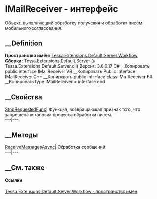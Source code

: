 # IMailReceiver - интерфейс
Объект, выполняющий обработку получения и обработки писем мобильного
согласования.
## __Definition
 **Пространство имён:**
[Tessa.Extensions.Default.Server.Workflow](N_Tessa_Extensions_Default_Server_Workflow.htm)  
 **Сборка:** Tessa.Extensions.Default.Server (в
Tessa.Extensions.Default.Server.dll) Версия: 3.6.0.17
C# __Копировать
     public interface IMailReceiver
VB __Копировать
     Public Interface IMailReceiver
C++ __Копировать
     public interface class IMailReceiver
F# __Копировать
     type IMailReceiver = interface end
##  __Свойства
[StopRequestedFunc](P_Tessa_Extensions_Default_Server_Workflow_IMailReceiver_StopRequestedFunc.htm)|
Функция, возвращающая признак того, что запрошена остановка процесса обработки
писем.  
---|---  
## __Методы
[ReceiveMessagesAsync](M_Tessa_Extensions_Default_Server_Workflow_IMailReceiver_ReceiveMessagesAsync.htm)|
Обработка сообщений  
---|---  
## __См. также
#### Ссылки
[Tessa.Extensions.Default.Server.Workflow - пространство
имён](N_Tessa_Extensions_Default_Server_Workflow.htm)
